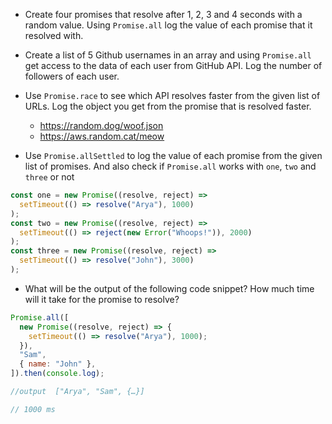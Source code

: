 - Create four promises that resolve after 1, 2, 3 and 4 seconds with a random value. Using `Promise.all` log the value of each promise that it resolved with.

- Create a list of 5 Github usernames in an array and using `Promise.all` get access to the data of each user from GitHub API. Log the number of followers of each user.

- Use `Promise.race` to see which API resolves faster from the given list of URLs. Log the object you get from the promise that is resolved faster.

  - https://random.dog/woof.json
  - https://aws.random.cat/meow

- Use `Promise.allSettled` to log the value of each promise from the given list of promises. And also check if `Promise.all` works with `one`, `two` and `three` or not

```js
const one = new Promise((resolve, reject) =>
  setTimeout(() => resolve("Arya"), 1000)
);
const two = new Promise((resolve, reject) =>
  setTimeout(() => reject(new Error("Whoops!")), 2000)
);
const three = new Promise((resolve, reject) =>
  setTimeout(() => resolve("John"), 3000)
);
```

- What will be the output of the following code snippet? How much time will it take for the promise to resolve?

```js
Promise.all([
  new Promise((resolve, reject) => {
    setTimeout(() => resolve("Arya"), 1000);
  }),
  "Sam",
  { name: "John" },
]).then(console.log);

//output  ["Arya", "Sam", {…}]

// 1000 ms
```
